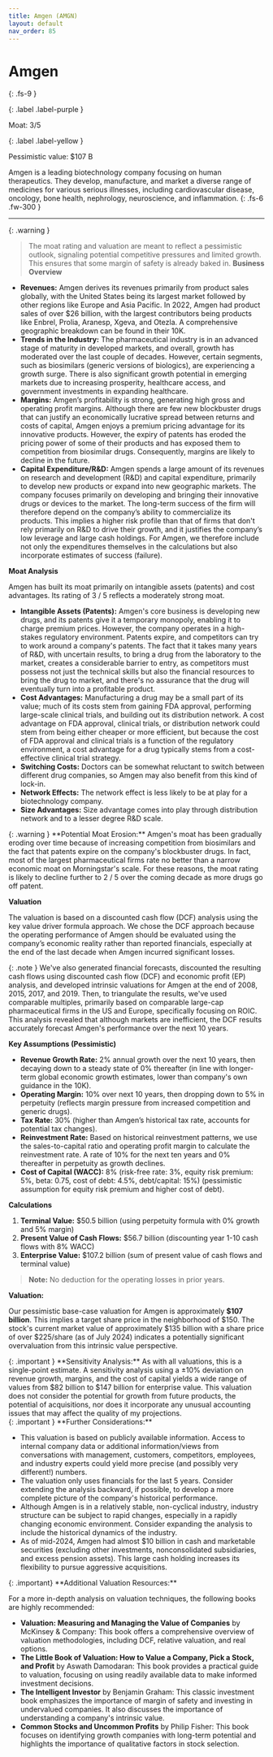 ```yaml
---
title: Amgen (AMGN)
layout: default
nav_order: 85
---
```


# Amgen
{: .fs-9 }

{: .label .label-purple }

Moat: 3/5

{: .label .label-yellow }

Pessimistic value: $107 B

Amgen is a leading biotechnology company focusing on human therapeutics. They develop, manufacture, and market a diverse range of medicines for various serious illnesses, including cardiovascular disease, oncology, bone health, nephrology, neuroscience, and inflammation.
{: .fs-6 .fw-300 }

---

{: .warning } 
>The moat rating and valuation are meant to reflect a pessimistic outlook, signaling potential competitive pressures and limited growth. This ensures that some margin of safety is already baked in.
**Business Overview**

* **Revenues:** Amgen derives its revenues primarily from product sales globally, with the United States being its largest market followed by other regions like Europe and Asia Pacific. In 2022, Amgen had product sales of over $26 billion, with the largest contributors being products like Enbrel, Prolia, Aranesp, Xgeva, and Otezla. A comprehensive geographic breakdown can be found in their 10K.
* **Trends in the Industry:** The pharmaceutical industry is in an advanced stage of maturity in developed markets, and overall, growth has moderated over the last couple of decades. However, certain segments, such as biosimilars (generic versions of biologics), are experiencing a growth surge. There is also significant growth potential in emerging markets due to increasing prosperity, healthcare access, and government investments in expanding healthcare.
* **Margins:** Amgen’s profitability is strong, generating high gross and operating profit margins. Although there are few new blockbuster drugs that can justify an economically lucrative spread between returns and costs of capital, Amgen enjoys a premium pricing advantage for its innovative products. However, the expiry of patents has eroded the pricing power of some of their products and has exposed them to competition from biosimilar drugs. Consequently, margins are likely to decline in the future. 
* **Capital Expenditure/R&D:** Amgen spends a large amount of its revenues on research and development (R&D) and capital expenditure, primarily to develop new products or expand into new geographic markets. The company focuses primarily on developing and bringing their innovative drugs or devices to the market. The long-term success of the firm will therefore depend on the company’s ability to commercialize its products. This implies a higher risk profile than that of firms that don't rely primarily on R&D to drive their growth, and it justifies the company’s low leverage and large cash holdings. For Amgen, we therefore include not only the expenditures themselves in the calculations but also incorporate estimates of success (failure).

**Moat Analysis**

Amgen has built its moat primarily on intangible assets (patents) and cost advantages. Its rating of 3 / 5 reflects a moderately strong moat.

* **Intangible Assets (Patents):** Amgen's core business is developing new drugs, and its patents give it a temporary monopoly, enabling it to charge premium prices. However, the company operates in a high-stakes regulatory environment. Patents expire, and competitors can try to work around a company's patents. The fact that it takes many years of R&D, with uncertain results, to bring a drug from the laboratory to the market, creates a considerable barrier to entry, as competitors must possess not just the technical skills but also the financial resources to bring the drug to market, and there's no assurance that the drug will eventually turn into a profitable product.
* **Cost Advantages:** Manufacturing a drug may be a small part of its value; much of its costs stem from gaining FDA approval, performing large-scale clinical trials, and building out its distribution network. A cost advantage on FDA approval, clinical trials, or distribution network could stem from being either cheaper or more efficient, but because the cost of FDA approval and clinical trials is a function of the regulatory environment, a cost advantage for a drug typically stems from a cost-effective clinical trial strategy.
* **Switching Costs:** Doctors can be somewhat reluctant to switch between different drug companies, so Amgen may also benefit from this kind of lock-in.
* **Network Effects:** The network effect is less likely to be at play for a biotechnology company.
* **Size Advantages:** Size advantage comes into play through distribution network and to a lesser degree R&D scale. 

<aside>
{: .warning }
**Potential Moat Erosion:** Amgen's moat has been gradually eroding over time because of increasing competition from biosimilars and the fact that patents expire on the company's blockbuster drugs. In fact, most of the largest pharmaceutical firms rate no better than a narrow economic moat on Morningstar's scale. For these reasons, the moat rating is likely to decline further to 2 / 5 over the coming decade as more drugs go off patent.
</aside>


**Valuation**

The valuation is based on a discounted cash flow (DCF) analysis using the key value driver formula approach. We chose the DCF approach because the operating performance of Amgen should be evaluated using the company’s economic reality rather than reported financials, especially at the end of the last decade when Amgen incurred significant losses.

<aside>
{: .note }
We've also generated financial forecasts, discounted the resulting cash flows using discounted cash flow (DCF) and economic profit (EP) analysis, and developed intrinsic valuations for Amgen at the end of 2008, 2015, 2017, and 2019. Then, to triangulate the results, we've used comparable multiples, primarily based on comparable large-cap pharmaceutical firms in the US and Europe, specifically focusing on ROIC. This analysis revealed that although markets are inefficient, the DCF results accurately forecast Amgen's performance over the next 10 years.
</aside>

**Key Assumptions (Pessimistic)**

* **Revenue Growth Rate:** 2% annual growth over the next 10 years, then decaying down to a steady state of 0% thereafter (in line with longer-term global economic growth estimates, lower than company's own guidance in the 10K).
* **Operating Margin:**  10% over next 10 years, then dropping down to 5% in perpetuity (reflects margin pressure from increased competition and generic drugs).
* **Tax Rate:**  30% (higher than Amgen’s historical tax rate, accounts for potential tax changes).
* **Reinvestment Rate:** Based on historical reinvestment patterns, we use the sales-to-capital ratio and operating profit margin to calculate the reinvestment rate.  A rate of 10% for the next ten years and 0% thereafter in perpetuity as growth declines. 
* **Cost of Capital (WACC):** 8%  (risk-free rate: 3%, equity risk premium: 5%, beta: 0.75, cost of debt: 4.5%, debt/capital: 15%) (pessimistic assumption for equity risk premium and higher cost of debt).

**Calculations**

1. **Terminal Value:**  $50.5 billion (using perpetuity formula with 0% growth and 5% margin)
2. **Present Value of Cash Flows:** $56.7 billion  (discounting year 1-10 cash flows with 8% WACC)
3. **Enterprise Value:** $107.2 billion (sum of present value of cash flows and terminal value)

> **Note:** No deduction for the operating losses in prior years.

**Valuation:**

Our pessimistic base-case valuation for Amgen is approximately **$107 billion**.  This implies a target share price in the neighborhood of $150. The stock's current market value of approximately \$135 billion with a share price of over $225/share (as of July 2024) indicates a potentially significant overvaluation from this intrinsic value perspective. 


<aside>
{: .important }
**Sensitivity Analysis:** As with all valuations, this is a single-point estimate. A sensitivity analysis using a ±10% deviation on revenue growth, margins, and the cost of capital yields a wide range of values from $82 billion to $147 billion for enterprise value. This valuation does not consider the potential for growth from future products, the potential of acquisitions, nor does it incorporate any unusual accounting issues that may affect the quality of my projections.
</aside>



<aside>
{: .important }
**Further Considerations:**


* This valuation is based on publicly available information. Access to internal company data or additional information/views from conversations with management, customers, competitors, employees, and industry experts could yield more precise (and possibly very different!) numbers.
* The valuation only uses financials for the last 5 years. Consider extending the analysis backward, if possible, to develop a more complete picture of the company's historical performance. 
* Although Amgen is in a relatively stable, non-cyclical industry, industry structure can be subject to rapid changes, especially in a rapidly changing economic environment. Consider expanding the analysis to include the historical dynamics of the industry.
* As of mid-2024, Amgen had almost $10 billion in cash and marketable securities (excluding other investments, nonconsolidated subsidiaries, and excess pension assets). This large cash holding increases its flexibility to pursue aggressive acquisitions.
</aside>


<aside>
{: .important}
**Additional Valuation Resources:**

For a more in-depth analysis on valuation techniques, the following books are highly recommended:

* **Valuation: Measuring and Managing the Value of Companies** by McKinsey & Company: This book offers a comprehensive overview of valuation methodologies, including DCF, relative valuation, and real options.
* **The Little Book of Valuation: How to Value a Company, Pick a Stock, and Profit** by Aswath Damodaran: This book provides a practical guide to valuation, focusing on using readily available data to make informed investment decisions.
* **The Intelligent Investor** by Benjamin Graham: This classic investment book emphasizes the importance of margin of safety and investing in undervalued companies. It also discusses the importance of understanding a company's intrinsic value.
* **Common Stocks and Uncommon Profits** by Philip Fisher: This book focuses on identifying growth companies with long-term potential and highlights the importance of qualitative factors in stock selection.
</aside>